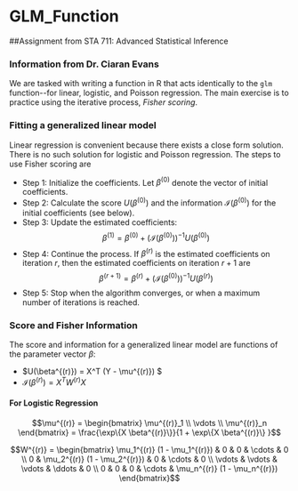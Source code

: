 # GLM_Function

##Assignment from STA 711: Advanced Statistical Inference
### Information from Dr. Ciaran Evans

We are tasked with writing a function in R that acts identically to the `glm` function--for linear, logistic, and Poisson regression. The main exercise is to practice using the iterative process, *Fisher scoring*. 

### Fitting a generalized linear model

Linear regression is convenient because there exists a close form solution. There is no such solution for logistic and Poisson regression. The steps to use Fisher scoring are 

  - Step 1: Initialize the coefficients. Let $\beta^{(0)}$ denote the vector of initial coefficients.
  - Step 2: Calculate the score $U(\beta^{(0)})$ and the information $\mathcal{I}(\beta^{(0)})$ for the initial coefficients (see below).
  - Step 3: Update the estimated coefficients: $$\beta^{(1)}=\beta^{(0)}+(\mathcal{I}(\beta^{(0)}))^{−1} U(\beta^{(0)})$$
  - Step 4: Continue the process. If $\beta^{(r)}$ is the estimated coefficients on iteration $r$, then the estimated coefficients on iteration $r+1$ are $$\beta^{(r+1)}=\beta^{(r)}+(\mathcal{I}(\beta^{(0)}))^{−1} U(\beta^{(r)})$$
  - Step 5: Stop when the algorithm converges, or when a maximum number of iterations is reached.
  
### Score and Fisher Information  
  
The score and information for a generalized linear model are functions of the parameter vector $\beta$:
  - $U(\beta^{(r)}) = X^T (Y - \mu^{(r)}) $
  - $\mathcal{I}(\beta^{(r)}) = X^T W^{(r)} X$
  
#### For Logistic Regression

$$\mu^{(r)} = \begin{bmatrix} \mu^{(r)}_1 \\ 
                              \vdots \\ 
                              \mu^{(r)}_n \end{bmatrix}
            = \frac{\exp\{X \beta^{(r)}\}}{1 + \exp\{X \beta^{(r)}\} }$$
            
$$W^{(r)} = \begin{bmatrix} \mu_1^{(r)} (1 - \mu_1^{(r)}) & 0 & 0 & \cdots & 0 \\
                            0 & \mu_2^{(r)} (1 - \mu_2^{(r)}) & 0 & \cdots & 0 \\ 
                            \vdots & \vdots & \vdots & \ddots & 0 \\
                            0 & 0 & 0 & \cdots & \mu_n^{(r)} (1 - \mu_n^{(r)})
                            \end{bmatrix}$$
